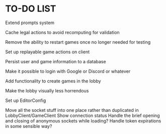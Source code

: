 TO-DO LIST
==========

Extend prompts system

Cache legal actions to avoid recomputing for validation

Remove the ability to restart games once no longer needed for testing

Set up replayable game actions on client

Persist user and game information to a database

Make it possible to login with Google or Discord or whatever

Add functionality to create games in the lobby

Make the lobby visually less horrendous

Set up EditorConfig

Move all the socket stuff into one place rather than duplicated in LobbyClient/GameClient
Show connection status
Handle the brief opening and closing of anonymous sockets while loading?
Handle token expirations in some sensible way?